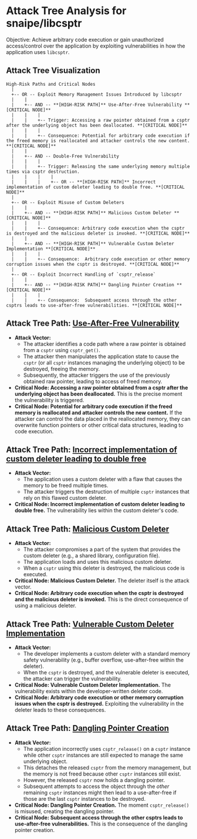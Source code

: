 # Attack Tree Analysis for snaipe/libcsptr

Objective: Achieve arbitrary code execution or gain unauthorized access/control over the application by exploiting vulnerabilities in how the application uses `libcsptr`.

## Attack Tree Visualization

```
High-Risk Paths and Critical Nodes
  |
  +-- OR -- Exploit Memory Management Issues Introduced by libcsptr
  |    |
  |    +-- AND -- **[HIGH-RISK PATH]** Use-After-Free Vulnerability **[CRITICAL NODE]**
  |    |    |
  |    |    +-- Trigger: Accessing a raw pointer obtained from a csptr after the underlying object has been deallocated. **[CRITICAL NODE]**
  |    |    |
  |    |    +-- Consequence: Potential for arbitrary code execution if the freed memory is reallocated and attacker controls the new content. **[CRITICAL NODE]**
  |    |
  |    +-- AND -- Double-Free Vulnerability
  |    |    |
  |    |    +-- Trigger: Releasing the same underlying memory multiple times via csptr destruction.
  |    |    |    |
  |    |    |    +-- OR -- **[HIGH-RISK PATH]** Incorrect implementation of custom deleter leading to double free. **[CRITICAL NODE]**
  |
  +-- OR -- Exploit Misuse of Custom Deleters
  |    |
  |    +-- AND -- **[HIGH-RISK PATH]** Malicious Custom Deleter **[CRITICAL NODE]**
  |    |    |
  |    |    +-- Consequence: Arbitrary code execution when the csptr is destroyed and the malicious deleter is invoked. **[CRITICAL NODE]**
  |    |
  |    +-- AND -- **[HIGH-RISK PATH]** Vulnerable Custom Deleter Implementation **[CRITICAL NODE]**
  |    |    |
  |    |    +-- Consequence:  Arbitrary code execution or other memory corruption issues when the csptr is destroyed. **[CRITICAL NODE]**
  |
  +-- OR -- Exploit Incorrect Handling of `csptr_release`
  |    |
  |    +-- AND -- **[HIGH-RISK PATH]** Dangling Pointer Creation **[CRITICAL NODE]**
  |    |    |
  |    |    +-- Consequence:  Subsequent access through the other csptrs leads to use-after-free vulnerabilities. **[CRITICAL NODE]**
```


## Attack Tree Path: [Use-After-Free Vulnerability](./attack_tree_paths/use-after-free_vulnerability.md)

* **Attack Vector:**
    * The attacker identifies a code path where a raw pointer is obtained from a `csptr` using `csptr_get()`.
    * The attacker then manipulates the application state to cause the `csptr` (or all `csptr` instances managing the underlying object) to be destroyed, freeing the memory.
    * Subsequently, the attacker triggers the use of the previously obtained raw pointer, leading to access of freed memory.
* **Critical Node: Accessing a raw pointer obtained from a csptr after the underlying object has been deallocated.** This is the precise moment the vulnerability is triggered.
* **Critical Node: Potential for arbitrary code execution if the freed memory is reallocated and attacker controls the new content.** If the attacker can control the data placed in the reallocated memory, they can overwrite function pointers or other critical data structures, leading to code execution.

## Attack Tree Path: [Incorrect implementation of custom deleter leading to double free](./attack_tree_paths/incorrect_implementation_of_custom_deleter_leading_to_double_free.md)

* **Attack Vector:**
    * The application uses a custom deleter with a flaw that causes the memory to be freed multiple times.
    * The attacker triggers the destruction of multiple `csptr` instances that rely on this flawed custom deleter.
* **Critical Node: Incorrect implementation of custom deleter leading to double free.** The vulnerability lies within the custom deleter's code.

## Attack Tree Path: [Malicious Custom Deleter](./attack_tree_paths/malicious_custom_deleter.md)

* **Attack Vector:**
    * The attacker compromises a part of the system that provides the custom deleter (e.g., a shared library, configuration file).
    * The application loads and uses this malicious custom deleter.
    * When a `csptr` using this deleter is destroyed, the malicious code is executed.
* **Critical Node: Malicious Custom Deleter.** The deleter itself is the attack vector.
* **Critical Node: Arbitrary code execution when the csptr is destroyed and the malicious deleter is invoked.** This is the direct consequence of using a malicious deleter.

## Attack Tree Path: [Vulnerable Custom Deleter Implementation](./attack_tree_paths/vulnerable_custom_deleter_implementation.md)

* **Attack Vector:**
    * The developer implements a custom deleter with a standard memory safety vulnerability (e.g., buffer overflow, use-after-free within the deleter).
    * When the `csptr` is destroyed, and the vulnerable deleter is executed, the attacker can trigger the vulnerability.
* **Critical Node: Vulnerable Custom Deleter Implementation.** The vulnerability exists within the developer-written deleter code.
* **Critical Node: Arbitrary code execution or other memory corruption issues when the csptr is destroyed.** Exploiting the vulnerability in the deleter leads to these consequences.

## Attack Tree Path: [Dangling Pointer Creation](./attack_tree_paths/dangling_pointer_creation.md)

* **Attack Vector:**
    * The application incorrectly uses `csptr_release()` on a `csptr` instance while other `csptr` instances are still expected to manage the same underlying object.
    * This detaches the released `csptr` from the memory management, but the memory is not freed because other `csptr` instances still exist.
    * However, the released `csptr` now holds a dangling pointer.
    * Subsequent attempts to access the object through the *other* remaining `csptr` instances might then lead to a use-after-free if those are the last `csptr` instances to be destroyed.
* **Critical Node: Dangling Pointer Creation.** The moment `csptr_release()` is misused, creating the dangling pointer.
* **Critical Node: Subsequent access through the other csptrs leads to use-after-free vulnerabilities.** This is the consequence of the dangling pointer creation.

